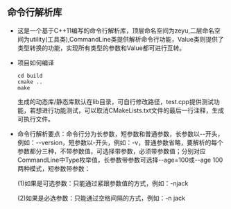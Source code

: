 ## 命令行解析库

* 这是一个基于C++11编写的命令行解析库，顶层命名空间为zeyu,二层命名空间为utility(工具类),CommandLine类提供解析命令行功能，Value类则提供了类型转换的功能，实现所有类型的参数和Value都可进行互转。

* 项目如何编译

  ``` Linux
  cd build
  cmake ..
  make
  ```

  生成的动态库/静态库默认在lib目录，可自行修改路径，test.cpp提供测试功能，若想进行功能测试，可以取消CMakeLists.txt文件的最后一行注释，生成可执行文件。

* 命令行解析要点：命令行分为长参数，短参数和普通参数，长参数以--开头，例如：--version，短参数以-开头，例如：-v，普通参数省略，要解析的每个参数都分三种，不带参数值，可选择带参数，必须带参数值；分别对应CommandLine中Type枚举值，长参数带参数可选择--age=100或--age 100两种模式，短参数带参数：

  (1)如果是可选参数：只能通过紧跟参数值的方式，例如：-njack

  (2)如果是必选参数：只能通过空格间隔的方式，例如：-n jack
